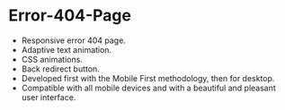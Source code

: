 #   Error-404-Page

- Responsive error 404 page.
- Adaptive text animation.
- CSS animations.
- Back redirect button.
- Developed first with the Mobile First methodology, then for desktop.
- Compatible with all mobile devices and with a beautiful and pleasant user interface.

